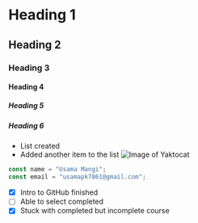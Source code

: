 # Heading 1
## Heading 2
### Heading 3
#### Heading 4
##### Heading 5
##### Heading 6

- List created
- Added another item to the list
![Image of Yaktocat](https://octodex.github.com/images/yaktocat.png)

``` javascript
const name = "Usama Mangi";
const email = "usamapk7861@gmail.com";
```

- [x] Intro to GitHub finished
- [ ] Able to select completed
- [x] Stuck with completed but incomplete course